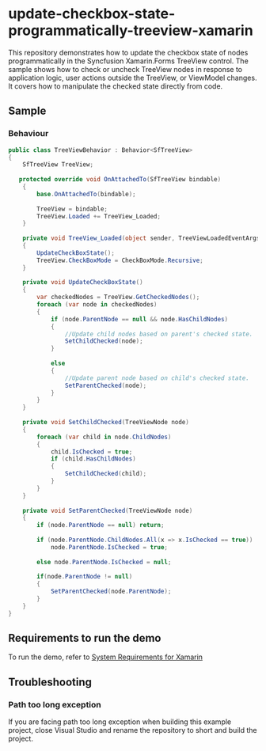 # update-checkbox-state-programmatically-treeview-xamarin

This repository demonstrates how to update the checkbox state of nodes programmatically in the Syncfusion Xamarin.Forms TreeView control. The sample shows how to check or uncheck TreeView nodes in response to application logic, user actions outside the TreeView, or ViewModel changes. It covers how to manipulate the checked state directly from code.

## Sample

### Behaviour

```csharp
public class TreeViewBehavior : Behavior<SfTreeView>
{
    SfTreeView TreeView;
 
   protected override void OnAttachedTo(SfTreeView bindable)
    {
        base.OnAttachedTo(bindable);
 
        TreeView = bindable;
        TreeView.Loaded += TreeView_Loaded;
    }
 
    private void TreeView_Loaded(object sender, TreeViewLoadedEventArgs e)
    {
        UpdateCheckBoxState();
        TreeView.CheckBoxMode = CheckBoxMode.Recursive;
    }
 
    private void UpdateCheckBoxState()
    {
        var checkedNodes = TreeView.GetCheckedNodes();
        foreach (var node in checkedNodes)
        {
            if (node.ParentNode == null && node.HasChildNodes)
            {
                //Update child nodes based on parent's checked state.
                SetChildChecked(node);
            }
 
            else
            {
                //Update parent node based on child's checked state.
                SetParentChecked(node);
            }
        }
    }
 
    private void SetChildChecked(TreeViewNode node)
    {
        foreach (var child in node.ChildNodes)
        {
            child.IsChecked = true;
            if (child.HasChildNodes)
            {
                SetChildChecked(child);
            }
        }
    }
 
    private void SetParentChecked(TreeViewNode node)
    {
        if (node.ParentNode == null) return;
 
        if (node.ParentNode.ChildNodes.All(x => x.IsChecked == true))
            node.ParentNode.IsChecked = true;
 
        else node.ParentNode.IsChecked = null;
 
        if(node.ParentNode != null)
        {
            SetParentChecked(node.ParentNode);
        }
    }
}
```

## Requirements to run the demo

To run the demo, refer to [System Requirements for Xamarin](https://help.syncfusion.com/xamarin/system-requirements)

## Troubleshooting
### Path too long exception
If you are facing path too long exception when building this example project, close Visual Studio and rename the repository to short and build the project.
